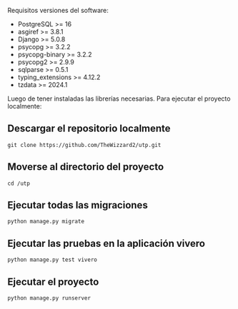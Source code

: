 Requisitos versiones del software:

- PostgreSQL >= 16
- asgiref >= 3.8.1
- Django >= 5.0.8
- psycopg >= 3.2.2
- psycopg-binary >= 3.2.2
- psycopg2 >= 2.9.9
- sqlparse >= 0.5.1
- typing_extensions >= 4.12.2
- tzdata >= 2024.1

Luego de tener instaladas las librerías necesarias.
Para ejecutar el proyecto localmente:

## Descargar el repositorio localmente

`git clone https://github.com/TheWizzard2/utp.git`

## Moverse al directorio del proyecto

`cd /utp`

## Ejecutar todas las migraciones

`python manage.py migrate`

## Ejecutar las pruebas en la aplicación vivero

`python manage.py test vivero`

## Ejecutar el proyecto

`python manage.py runserver`
